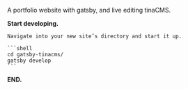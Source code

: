 
A portfolio website with gatsby, and live editing tinaCMS.

**Start developing.**

    Navigate into your new site’s directory and start it up.

    ```shell
    cd gatsby-tinacms/
    gatsby develop
    ```
**END.**
